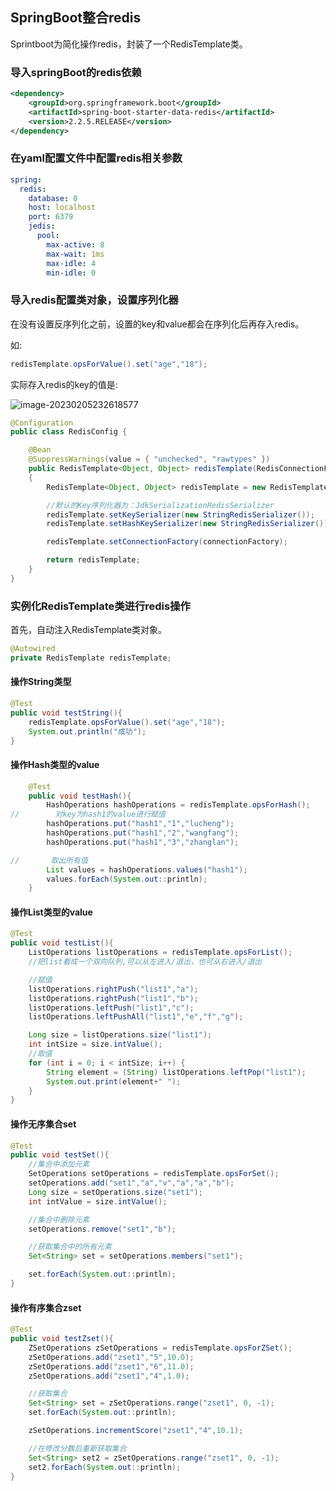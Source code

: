 ## SpringBoot整合redis

Sprintboot为简化操作redis，封装了一个RedisTemplate类。

### 导入springBoot的redis依赖

```xml
<dependency>
    <groupId>org.springframework.boot</groupId>
    <artifactId>spring-boot-starter-data-redis</artifactId>
    <version>2.2.5.RELEASE</version>
</dependency>
```

### 在yaml配置文件中配置redis相关参数

```yaml
spring:
  redis:
    database: 0
    host: localhost
    port: 6379
    jedis:
      pool:
        max-active: 8
        max-wait: 1ms
        max-idle: 4
        min-idle: 0

```

### 导入redis配置类对象，设置序列化器

在没有设置反序列化之前，设置的key和value都会在序列化后再存入redis。

如:

```java
redisTemplate.opsForValue().set("age","18");
```

实际存入redis的key的值是:

![image-20230205232618577](C:/Users/lucheng/AppData/Roaming/Typora/typora-user-images/image-20230205232618577.png)

```java
@Configuration
public class RedisConfig {

    @Bean
    @SuppressWarnings(value = { "unchecked", "rawtypes" })
    public RedisTemplate<Object, Object> redisTemplate(RedisConnectionFactory connectionFactory)
    {
        RedisTemplate<Object, Object> redisTemplate = new RedisTemplate<>();

        //默认的Key序列化器为：JdkSerializationRedisSerializer
        redisTemplate.setKeySerializer(new StringRedisSerializer());
        redisTemplate.setHashKeySerializer(new StringRedisSerializer());

        redisTemplate.setConnectionFactory(connectionFactory);

        return redisTemplate;
    }
}
```

### 实例化RedisTemplate类进行redis操作

首先，自动注入RedisTemplate类对象。

```java
@Autowired
private RedisTemplate redisTemplate;
```

#### 操作String类型

```java
@Test
public void testString(){
    redisTemplate.opsForValue().set("age","18");
    System.out.println("成功");
}
```

#### 操作Hash类型的value

```java
    @Test
    public void testHash(){
        HashOperations hashOperations = redisTemplate.opsForHash();
//        对key为hash1的value进行赋值
        hashOperations.put("hash1","1","lucheng");
        hashOperations.put("hash1","2","wangfang");
        hashOperations.put("hash1","3","zhanglan");

//       取出所有值
        List values = hashOperations.values("hash1");
        values.forEach(System.out::println);
    }
```

#### 操作List类型的value

```java
@Test
public void testList(){
    ListOperations listOperations = redisTemplate.opsForList();
    //把list看成一个双向队列,可以从左进入/退出，也可从右进入/退出

    //赋值
    listOperations.rightPush("list1","a");
    listOperations.rightPush("list1","b");
    listOperations.leftPush("list1","c");
    listOperations.leftPushAll("list1","e","f","g");

    Long size = listOperations.size("list1");
    int intSize = size.intValue();
    //取值
    for (int i = 0; i < intSize; i++) {
        String element = (String) listOperations.leftPop("list1");
        System.out.print(element+" ");
    }
}
```

#### 操作无序集合set

```java
@Test
public void testSet(){
    //集合中添加元素
    SetOperations setOperations = redisTemplate.opsForSet();
    setOperations.add("set1","a","v","a","a","b");
    Long size = setOperations.size("set1");
    int intValue = size.intValue();

    //集合中删除元素
    setOperations.remove("set1","b");

    //获取集合中的所有元素
    Set<String> set = setOperations.members("set1");

    set.forEach(System.out::println);
}
```

#### 操作有序集合zset

```java
@Test
public void testZset(){
    ZSetOperations zSetOperations = redisTemplate.opsForZSet();
    zSetOperations.add("zset1","5",10.0);
    zSetOperations.add("zset1","6",11.0);
    zSetOperations.add("zset1","4",1.0);

    //获取集合
    Set<String> set = zSetOperations.range("zset1", 0, -1);
    set.forEach(System.out::println);

    zSetOperations.incrementScore("zset1","4",10.1);

    //在修改分数后重新获取集合
    Set<String> set2 = zSetOperations.range("zset1", 0, -1);
    set2.forEach(System.out::println);
}
```
